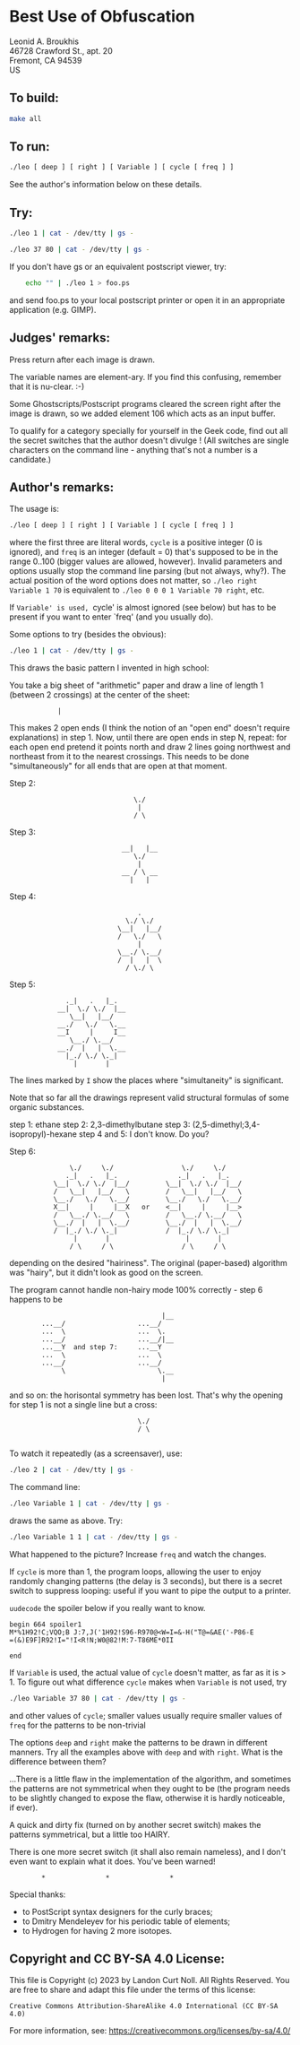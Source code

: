 # Best Use of Obfuscation

Leonid A. Broukhis  
46728 Crawford St., apt. 20  
Fremont, CA 94539   
US  

## To build:

```sh
make all
```

## To run:

```sh
./leo [ deep ] [ right ] [ Variable ] [ cycle [ freq ] ]
```

See the author's information below on these details.

## Try:

```sh
./leo 1 | cat - /dev/tty | gs -

./leo 37 80 | cat - /dev/tty | gs -
```

If you don't have gs or an equivalent postscript viewer, try:

```sh
	echo "" | ./leo 1 > foo.ps
```

and send foo.ps to your local postscript printer or open it in an appropriate
application (e.g. GIMP).


## Judges' remarks:

Press return after each image is drawn.

The variable names are element-ary.  If you find this confusing,
remember that it is nu-clear.  :-)

Some Ghostscripts/Postscript programs cleared the screen right after
the image is drawn, so we added element 106 which acts as an input
buffer.

To qualify for a category specially for yourself in the Geek code, find out all
the secret switches that the author doesn't divulge !  (All switches are single
characters on the command line - anything that's not a number is a candidate.)


## Author's remarks:

The usage is:

```sh
./leo [ deep ] [ right ] [ Variable ] [ cycle [ freq ] ]
```

where the first three are literal words, `cycle` is a positive integer (0 is
ignored), and `freq` is an integer (default = 0) that's supposed to be in the
range 0..100 (bigger values are allowed, however).  Invalid parameters and
options usually stop the command line parsing (but not always, why?). The actual
position of the word options does not matter, so `./leo right Variable 1 70` is
equivalent to `./leo 0 0 0 1 Variable 70 right`, etc.

If `Variable' is used, `cycle' is almost ignored (see below) but has
to be present if you want to enter `freq' (and you usually do).

Some options to try (besides the obvious):

```sh
./leo 1 | cat - /dev/tty | gs -
```

This draws the basic pattern I invented in high school:

You take a big sheet of "arithmetic" paper and draw a line
of length 1 (between 2 crossings) at the center of the sheet:

				|

This makes 2 open ends (I think the notion of an "open end" doesn't
require explanations) in step 1. Now, until there are open ends in step N,
repeat: for each open end pretend it points north and draw 2 lines going
northwest and northeast from it to the nearest crossings. This needs to be
done "simultaneously" for all ends that are open at that moment.


Step 2:

```
                               \./
                                |
                               / \
```

Step 3:

```
                            __|   |__
                               \./
                                |
                            __ / \ __
                              |   |

```

Step 4:

```
                                .
                             \./ \./
                           \__|   |__/
                           /   \./   \
                                |
                           \__./ \.__/
                           /  |   |  \
                             / \./ \
```

Step 5:

```
			  ._|   .   |_.
			__|  \./ \./  |__
			   \__|   |__/
			__./   \./   \.__
			__I     |     I__
			   \__./ \.__/
			__./  |   |  \.__
			  |_./ \./ \._|
			    |       |

```

The lines marked by `I` show the places where "simultaneity" is significant.

Note that so far all the drawings represent valid structural formulas of some
organic substances.

step 1: ethane
step 2: 2,3-dimethylbutane
step 3: (2,5-dimethyl;3,4-isopropyl)-hexane
step 4 and 5: I don't know. Do you?

Step 6:

```
               \./     \./                 \./     \./
              ._|   .   |_.               ._|   .   |_.
           \__|  \./ \./  |__/         \__|  \./ \./  |__/
           /   \__|   |__/   \         /   \__|   |__/   \
           \__./   \./   \.__/         \__./   \./   \.__/
           X__|     |     |__X   or    <__|     |     |__>
           /   \__./ \.__/   \         /   \__./ \.__/   \
           \__./  |   |  \.__/         \__./  |   |  \.__/
           /  |_./ \./ \._|            /  |_./ \./ \._|
                |       |                   |       |
               / \     / \                 / \     / \

```

depending on the desired "hairiness". The original (paper-based)
algorithm was "hairy", but it didn't look as good on the screen.
    
The program cannot handle non-hairy mode 100% correctly - step 6 happens
to be

```
                                      |__
        ...__/                  ...__/
        ...  \                  ...  \.
        ...__/                  ...__/|__
        ...__Y  and step 7:     ...__Y
        ...  \                  ...  \
        ...__/                  ...__/
             \                       \.__
                                      |

```  

and so on: the horisontal symmetry has been lost. That's why
the opening for step 1 is not a single line but a cross:

```
                                \./
                                / \
    
```

To watch it repeatedly (as a screensaver), use:

```sh
./leo 2 | cat - /dev/tty | gs -
```

The command line:

```sh
./leo Variable 1 | cat - /dev/tty | gs -
```

draws the same as above. Try:

```sh    
./leo Variable 1 1 | cat - /dev/tty | gs -
```

What happened to the picture? Increase `freq` and watch the changes.

If `cycle` is more than 1, the program loops, allowing the user to
enjoy randomly changing patterns (the delay is 3 seconds),
but there is a secret switch to suppress looping: useful
if you want to pipe the output to a printer.

`uudecode` the spoiler below if you really want to know.

```
begin 664 spoiler1
M*%1H92!C;VQO;B J:7,J('1H92!S96-R970@<W=I=&-H("T@=&AE('-P86-E
=(&)E9F]R92!I="!I<R!N;W0@82!M:7-T86ME*0II
 
end
```

If `Variable` is used, the actual value of `cycle` doesn't matter,
as far as it is > 1. To figure out what difference
`cycle` makes when `Variable` is not used, try

```sh
./leo Variable 37 80 | cat - /dev/tty | gs -
```

and other values of `cycle`; smaller values usually require
smaller values of `freq` for the patterns to be non-trivial

The options `deep` and `right` make the patterns to be drawn in different
manners. Try all the examples above with `deep` and with `right`.
What is the difference between them?

...There is a little flaw in the implementation of the algorithm,
and sometimes the patterns are not symmetrical when they ought to be
(the program needs to be slightly changed to expose the flaw,
otherwise it is hardly noticeable, if ever).

A quick and dirty fix (turned on by another secret switch)
makes the patterns symmetrical, but a little too HAIRY.

There is one more secret switch (it shall also remain nameless), and I don't
even want to explain what it does. You've been warned!


```
	    *               *               *
```

Special thanks:

- to PostScript syntax designers for the curly braces;
- to Dmitry Mendeleyev for his periodic table of elements;
- to Hydrogen for having 2 more isotopes.

## Copyright and CC BY-SA 4.0 License:

This file is Copyright (c) 2023 by Landon Curt Noll.  All Rights Reserved.
You are free to share and adapt this file under the terms of this license:

    Creative Commons Attribution-ShareAlike 4.0 International (CC BY-SA 4.0)

For more information, see: https://creativecommons.org/licenses/by-sa/4.0/
